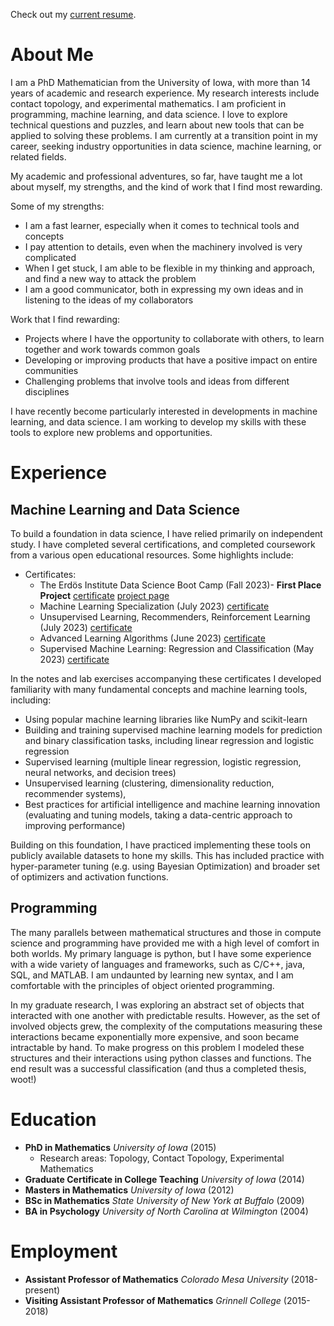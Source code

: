 Check out my [current resume](RESUME.pdf).

# About Me

I am a PhD Mathematician from the University of Iowa, with more than 14 years of academic and research experience. My research interests include contact topology, and experimental mathematics. I am proficient in programming, machine learning, and data science. I love to explore technical questions and puzzles, and learn about new tools that can be applied to solving these problems. I am currently at a transition point in my career, seeking industry opportunities in data science, machine learning, or related fields.

My academic and professional adventures, so far, have taught me a lot about myself, my strengths, and the kind of work that I find most rewarding.

Some of my strengths:
- I am a fast learner, especially when it comes to technical tools and concepts
- I pay attention to details, even when the machinery involved is very complicated
- When I get stuck, I am able to be flexible in my thinking and approach, and find a new way to attack the problem
- I am a good communicator, both in expressing my own ideas and in listening to the ideas of my collaborators

Work that I find rewarding:
- Projects where I have the opportunity to collaborate with others, to learn together and work towards common goals
- Developing or improving products that have a positive impact on entire communities
- Challenging problems that involve tools and ideas from different disciplines

I have recently become particularly interested in developments in machine learning, and data science. I am working to develop my skills with these tools to explore new problems and opportunities.

# Experience

## Machine Learning and Data Science
To build a foundation in data science, I have relied primarily on independent study. I have completed several certifications, and completed coursework from a various open educational resources. Some highlights include:

- Certificates:
  - The Erdös Institute Data Science Boot Camp (Fall 2023)- **First Place Project** [certificate](https://www.erdosinstitute.org/certificates/fall-2023/data-science-boot-camp/marcos-ortiz) [project page](https://www.erdosinstitute.org/project-database/fall-2023/data-science-boot-camp/groundwater-forecasting)  
  - Machine Learning Specialization (July 2023) [certificate](https://www.coursera.org/account/accomplishments/specialization/certificate/CL9C8ZWVH2BG)
  - Unsupervised Learning, Recommenders, Reinforcement Learning (July 2023) [certificate](https://www.coursera.org/account/accomplishments/certificate/XFB5Z367R3VM)
  - Advanced Learning Algorithms (June 2023) [certificate](https://www.coursera.org/account/accomplishments/certificate/6NLAHG7P6WJQ)
  -  Supervised Machine Learning: Regression and Classification (May 2023) [certificate](https://www.coursera.org/account/accomplishments/certificate/TDX8X87TPF7W)

In the notes and lab exercises accompanying these certificates I developed familiarity with many fundamental concepts and machine learning tools, including:
 - Using popular machine learning libraries like NumPy and scikit-learn
 - Building and training supervised machine learning models for prediction and binary classification tasks, including linear regression and logistic regression
 - Supervised learning (multiple linear regression, logistic regression, neural networks, and decision trees)
 - Unsupervised learning (clustering, dimensionality reduction, recommender systems),
 - Best practices for artificial intelligence and machine learning innovation (evaluating and tuning models, taking a data-centric approach to improving performance)

Building on this foundation, I have practiced implementing these tools on publicly available datasets to hone my skills. This has included practice with hyper-parameter tuning (e.g. using Bayesian Optimization) and broader set of optimizers and activation functions.

## Programming

The many parallels between mathematical structures and those in compute science and programming have provided me with a high level of comfort in both worlds. My primary language is python, but I have some experience with a wide variety of languages and frameworks, such as C/C++, java, SQL, and MATLAB. I am undaunted by learning new syntax, and I am comfortable with the principles of object oriented programming.

In my graduate research, I was exploring an abstract set of objects that interacted with one another with predictable results. However, as the set of involved objects grew, the complexity of the computations measuring these interactions became exponentially more expensive, and soon became intractable by hand. To make progress on this problem I modeled these structures and their interactions using python classes and functions. The end result was a successful classification (and thus a completed thesis, woot!)

# Education

- **PhD in Mathematics** *University of Iowa* (2015)
  - Research areas: Topology, Contact Topology, Experimental Mathematics
- **Graduate Certificate in College Teaching** *University of Iowa* (2014)
- **Masters in Mathematics** *University of Iowa* (2012)
- **BSc in Mathematics** *State University of New York at Buffalo* (2009) 
- **BA in Psychology** *University of North Carolina at Wilmington*  (2004)

# Employment
- **Assistant Professor of Mathematics** *Colorado Mesa University* (2018-present)
- **Visiting Assistant Professor of Mathematics** *Grinnell College* (2015-2018)

